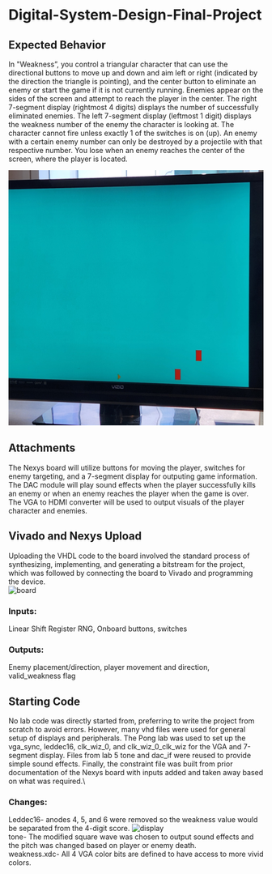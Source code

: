 # Digital-System-Design-Final-Project
## Expected Behavior
In "Weakness”, you control a triangular character that can use the directional buttons to move up and down and aim left or right (indicated by the direction the triangle is pointing), and the center button to eliminate an enemy or start the game if it is not currently running. Enemies appear on the sides of the screen and attempt to reach the player in the center.
The right 7-segment display (rightmost 4 digits) displays the number of successfully eliminated enemies. The left 7-segment display (leftmost 1 digit) displays the weakness number of the enemy the character is looking at.
The character cannot fire unless exactly 1 of the switches is on (up). An enemy with a certain enemy number can only be destroyed by a projectile with that respective number. 
You lose when an enemy reaches the center of the screen, where the player is located.

![](20250508_153933.jpg)
## Attachments
The Nexys board will utilize buttons for moving the player, switches for enemy targeting, and a 7-segment display for outputing game information.
The DAC module will play sound effects when the player successfully kills an enemy or when an enemy reaches the player when the game is over.\
The VGA to HDMI converter will be used to output visuals of the player character and enemies.

## Vivado and Nexys Upload
Uploading the VHDL code to the board involved the standard process of synthesizing, implementing, and generating a bitstream for the project, which was followed by connecting the board to Vivado and programming the device.\
![board](20250508_154102.jpg)
### Inputs:
Linear Shift Register RNG, Onboard buttons, switches
### Outputs:
Enemy placement/direction, player movement and direction, valid_weakness flag
## Starting Code
No lab code was directly started from, preferring to write the project from scratch to avoid errors. However, many vhd files were used for general setup of displays and peripherals. The Pong lab was used to set up the vga_sync, leddec16, clk_wiz_0, and clk_wiz_0_clk_wiz for the VGA and 7-segment display. Files from lab 5 tone and dac_if were reused to provide simple sound effects. Finally, the constraint file was built from prior documentation of the Nexys board with inputs added and taken away based on what was required.\
### Changes:
Leddec16- anodes 4, 5, and 6 were removed so the weakness value would be separated from the 4-digit score.
![display](20250508_153923.jpg)\
tone- The modified square wave was chosen to output sound effects and the pitch was changed based on player or enemy death.\
weakness.xdc- All 4 VGA color bits are defined to have access to more vivid colors.
